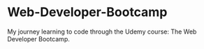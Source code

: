 # Web-Developer-Bootcamp
My journey learning to code through the Udemy course: The Web Developer Bootcamp.
